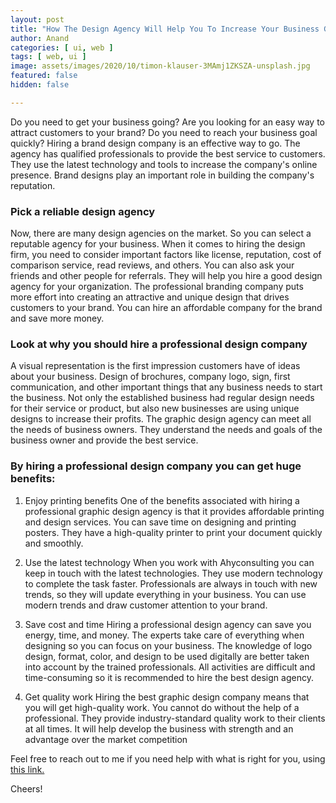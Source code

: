 ```yaml
---
layout: post
title: "How The Design Agency Will Help You To Increase Your Business Growth"
author: Anand
categories: [ ui, web ]
tags: [ web, ui ]
image: assets/images/2020/10/timon-klauser-3MAmj1ZKSZA-unsplash.jpg
featured: false
hidden: false

---
```




Do you need to get your business going?  Are you looking for an easy way to attract customers to your brand?  Do you need to reach your business goal quickly?  Hiring a brand design company is an effective way to go. The agency has qualified professionals to provide the best service to customers. They use the latest technology and tools to increase the company's online presence. Brand designs play an important role in building the company's reputation.

### Pick a reliable design agency

Now, there are many design agencies on the market.  So you can select a reputable agency for your business.  When it comes to hiring the design firm, you need to consider important factors like license, reputation, cost of comparison service, read reviews, and others.  You can also ask your friends and other people for referrals.  They will help you hire a good design agency for your organization.  The professional branding company puts more effort into creating an attractive and unique design that drives customers to your brand.  You can hire an affordable company for the brand and save more money. 

### Look at why you should hire a professional design company

A visual representation is the first impression customers have of ideas about your business.  Design of brochures, company logo, sign, first communication, and other important things that any business needs to start the business.  Not only the established business had regular design needs for their service or product, but also new businesses are using unique designs to increase their profits.  The graphic design agency can meet all the needs of business owners.  They understand the needs and goals of the business owner and provide the best service.

### By hiring a professional design company you can get huge benefits: 

01. Enjoy printing benefits
One of the benefits associated with hiring a professional graphic design agency is that it provides affordable printing and design services. You can save time on designing and printing posters. They have a high-quality printer to print your document quickly and smoothly. 

02. Use the latest technology
When you work with Ahyconsulting you can keep in touch with the latest technologies.  They use modern technology to complete the task faster.  Professionals are always in touch with new trends, so they will update everything in your business.  You can use modern trends and draw customer attention to your brand.



03. Save cost and time
Hiring a professional design agency can save you energy, time, and money. The experts take care of everything when designing so you can focus on your business. The knowledge of logo design, format, color, and design to be used digitally are better taken into account by the trained professionals. All activities are difficult and time-consuming so it is recommended to hire the best design agency.

04. Get quality work 
Hiring the best graphic design company means that you will get high-quality work. You cannot do without the help of a professional. They provide industry-standard quality work to their clients at all times. It will help develop the business with strength and an advantage over the market competition 







 



Feel free to reach out to me if you need help with what is right for you, using <a href="https://www.calendly.com/ahyconsulting/book" target="\_blank">this link.</a>

Cheers!





